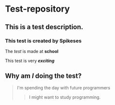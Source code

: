 # Test-repository
## This is a test description.
### This test is created by Spikeses
The *test* is made at **school**

This test is very ***exciting***

## Why am *I* doing the test?
> I'm spending the day with future programmers
>> I might want to study programming.

